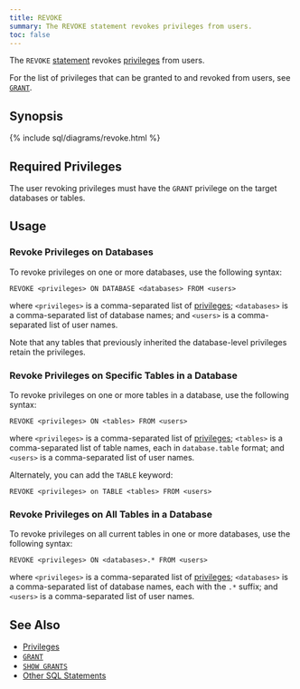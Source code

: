 ```yaml
---
title: REVOKE
summary: The REVOKE statement revokes privileges from users.
toc: false
---
```


The `REVOKE` [statement](sql-statements.html) revokes [privileges](privileges.html) from users.

For the list of privileges that can be granted to and revoked from users, see [`GRANT`](grant.html).

<div id="toc"></div>

## Synopsis

{% include sql/diagrams/revoke.html %}

## Required Privileges

The user revoking privileges must have the `GRANT` privilege on the target databases or tables.  

## Usage

### Revoke Privileges on Databases

To revoke privileges on one or more databases, use the following syntax:

~~~
REVOKE <privileges> ON DATABASE <databases> FROM <users>
~~~

where `<privileges>` is a comma-separated list of [privileges](#supported-privileges); `<databases>` is a comma-separated list of database names; and `<users>` is a comma-separated list of user names.

Note that any tables that previously inherited the database-level privileges retain the privileges. 

### Revoke Privileges on Specific Tables in a Database

To revoke privileges on one or more tables in a database, use the following syntax:

~~~
REVOKE <privileges> ON <tables> FROM <users>
~~~

where `<privileges>` is a comma-separated list of [privileges](#supported-privileges); `<tables>` is a comma-separated list of table names, each in `database.table` format; and `<users>` is a comma-separated list of user names.

Alternately, you can add the `TABLE` keyword:

~~~
REVOKE <privileges> on TABLE <tables> FROM <users>
~~~

### Revoke Privileges on All Tables in a Database

To revoke privileges on all current tables in one or more databases, use the following syntax:

~~~
REVOKE <privileges> ON <databases>.* FROM <users>
~~~

where `<privileges>` is a comma-separated list of [privileges](#supported-privileges); `<databases>` is a comma-separated list of database names, each with the `.*` suffix; and `<users>` is a comma-separated list of user names. 

## See Also

- [Privileges](privileges.html)
- [`GRANT`](grant.html)
- [`SHOW GRANTS`](show-grants.html)
- [Other SQL Statements](sql-statements.html)